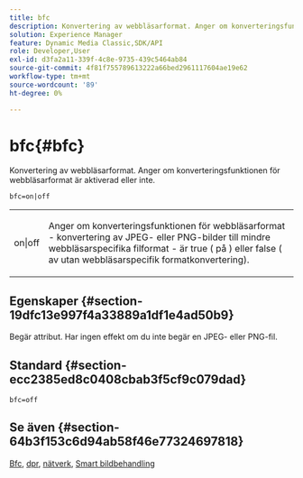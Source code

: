 ```yaml
---
title: bfc
description: Konvertering av webbläsarformat. Anger om konverteringsfunktionen för webbläsarformat är aktiverad eller inte.
solution: Experience Manager
feature: Dynamic Media Classic,SDK/API
role: Developer,User
exl-id: d3fa2a11-339f-4c8e-9735-439c5464ab84
source-git-commit: 4f81f755789613222a66bed2961117604ae19e62
workflow-type: tm+mt
source-wordcount: '89'
ht-degree: 0%

---
```


# bfc{#bfc}

Konvertering av webbläsarformat. Anger om konverteringsfunktionen för webbläsarformat är aktiverad eller inte.

`bfc=on|off`

<table id="simpletable_2D23B1B282CD4216AB5BE7E7430D1B3F"> 
 <tr class="strow"> 
  <td class="stentry"> <p> <span class="codeph"> on|off </span> </p> </td> 
  <td class="stentry"> <p>Anger om konverteringsfunktionen för webbläsarformat - konvertering av JPEG- eller PNG-bilder till mindre webbläsarspecifika filformat - är true ( <span class="codeph"> på </span>) eller false ( <span class="codeph"> av </span> utan webbläsarspecifik formatkonvertering). </p> </td> 
 </tr> 
</table>

## Egenskaper {#section-19dfc13e997f4a33889a1df1e4ad50b9}

Begär attribut. Har ingen effekt om du inte begär en JPEG- eller PNG-fil.

## Standard {#section-ecc2385ed8c0408cbab3f5cf9c079dad}

`bfc=off`

## Se även {#section-64b3f153c6d94ab58f46e77324697818}

[Bfc](../../../../../is-api/image-catalog/image-serving-api-ref/c-image-catalog-reference/c-attributes-reference/r-bfc.md#reference-5217a41d9d7447d6b0624077eb38d3de), [dpr](/help/aem-is-ir-api/is-api/http-ref/image-serving-api-ref/c-http-protocol-reference/c-command-reference/r-dpr.md), [nätverk](/help/aem-is-ir-api/is-api/http-ref/image-serving-api-ref/c-http-protocol-reference/c-command-reference/r-network.md), [Smart bildbehandling](https://experienceleague.adobe.com/docs/experience-manager-cloud-service/content/assets/dynamicmedia/imaging-faq.html?lang=en)

